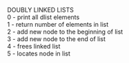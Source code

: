 DOUBLY LINKED LISTS <br />
0 - print all dlist elements <br />
1 - return number of elements in list <br />
2 - add new node to the beginning of list <br />
3 - add new node to the end of list <br />
4 - frees linked list <br />
5 - locates node in list <br />
